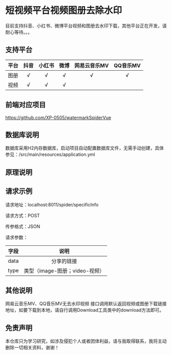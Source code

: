 # 短视频平台视频图册去除水印

目前支持抖音、小红书、微博平台视频和图册去水印下载，其他平台正在开发，请耐心等待。。。

## 支持平台

| 平台 | 抖音 | 小红书 | 微博 | 网易云音乐MV | QQ音乐MV |
|:--:|:--:|:---:|:--:|:-------:|:------:|  
| 图册 | √  |  √  | √  |    √    |   √    |
| 视频 | √  |  √  | √  |         |        |

## 前端对应项目

https://github.com/XP-0505/watermarkSpiderVue

## 数据库说明
数据库采用H2内存数据库，启动项目自动配置数据库文件，无需手动创建，具体参见：/src/main/resources/application.yml
## 原理说明

## 请求示例

请求地址：localhost:8011/spider/specificInfo

请求方式：POST

传参格式：JSON

请求参数：

|  字段  |          说明           |
|:----:|:---------------------:|
| data |         分享的链接         |
| type | 类型（image-图册；video-视频） |

## 其他说明

网易云音乐MV、QQ音乐MV无去水印视频
接口调用默认返回视频或图册下载链接地址，如要下载到本地，请自行调用Download工具类中的download方法即可。

## 免责声明

本仓库只为学习研究，如涉及侵犯个人或者团体利益，请与我取得联系，我将主动删除一切相关资料，谢谢！

